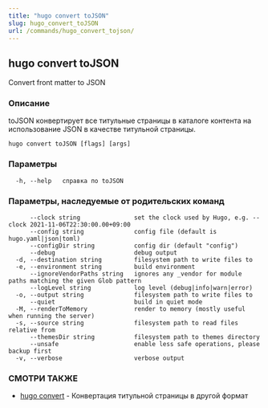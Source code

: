 ```yaml
---
title: "hugo convert toJSON"
slug: hugo_convert_toJSON
url: /commands/hugo_convert_tojson/
---
```

## hugo convert toJSON

Convert front matter to JSON

### Описание

toJSON конвертирует все титульные страницы в каталоге контента на использование JSON в качестве титульной страницы.

```
hugo convert toJSON [flags] [args]
```

### Параметры

```
  -h, --help   справка по toJSON
```

### Параметры, наследуемые от родительских команд

```
      --clock string               set the clock used by Hugo, e.g. --clock 2021-11-06T22:30:00.00+09:00
      --config string              config file (default is hugo.yaml|json|toml)
      --configDir string           config dir (default "config")
      --debug                      debug output
  -d, --destination string         filesystem path to write files to
  -e, --environment string         build environment
      --ignoreVendorPaths string   ignores any _vendor for module paths matching the given Glob pattern
      --logLevel string            log level (debug|info|warn|error)
  -o, --output string              filesystem path to write files to
      --quiet                      build in quiet mode
  -M, --renderToMemory             render to memory (mostly useful when running the server)
  -s, --source string              filesystem path to read files relative from
      --themesDir string           filesystem path to themes directory
      --unsafe                     enable less safe operations, please backup first
  -v, --verbose                    verbose output
```

### СМОТРИ ТАКЖЕ

* [hugo convert](/commands/hugo_convert/)	 - Конвертация титульной страницы в другой формат

